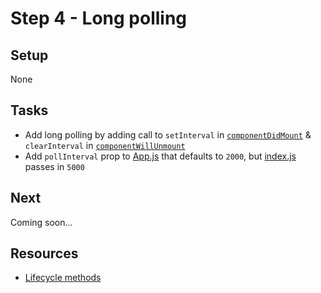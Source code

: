 # Step 4 - Long polling

## Setup

None

## Tasks

- Add long polling by adding call to `setInterval` in [`componentDidMount`](https://facebook.github.io/react/docs/component-specs.html#mounting-componentdidmount) & `clearInterval` in [`componentWillUnmount`](https://facebook.github.io/react/docs/component-specs.html#unmounting-componentwillunmount)
- Add `pollInterval` prop to [App.js](src/containers/App.js) that defaults to `2000`, but [index.js](src/index.js) passes in `5000`

## Next

Coming soon...

## Resources

- [Lifecycle methods](https://facebook.github.io/react/docs/component-specs.html#lifecycle-methods)
